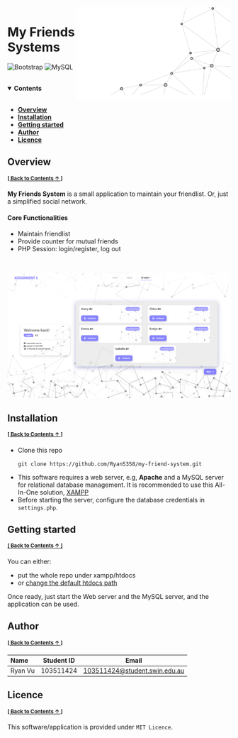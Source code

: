 <img align=right src="static/project-thumb.png" alt="project-thumb.png" width=350>

<h1>My Friends Systems</h1>

![Bootstrap](https://img.shields.io/badge/bootstrap-%238511FA.svg?style=for-the-badge&logo=bootstrap&logoColor=white) ![MySQL](https://img.shields.io/badge/mysql-000.svg?style=for-the-badge&logo=mysql&logoColor=white)


<br>

<details id="nav" open>
<summary><b>Contents</b></summary><br>

- [**Overview**](#overview)
- [**Installation**](#installation) 
- [**Getting started**](#getting-started)
- [**Author**](#author) 
- [**Licence**](#licence)

</details>

## Overview
<sup>[**\[ Back to Contents  ↑ \]**](#nav)</sup>

**My Friends System** is a small application to maintain your friendlist. Or, just a simplified social network.

#### Core Functionalities
- Maintain friendlist
- Provide counter for mutual friends
- PHP Session: login/register, log out

<br>

![demo.png](static/demo.png)

## Installation
<sup>[**\[ Back to Contents  ↑ \]**](#nav)</sup>

- Clone this repo
  ```
  git clone https://github.com/Ryan5358/my-friend-system.git
  ```
- This software requires a web server, e.g, **Apache** and a MySQL server for relational database management. It is recommended to use this All-In-One solution, [XAMPP](https://www.apachefriends.org/download.html)
- Before starting the server, configure the database credentials in `settings.php`.

## Getting started
<sup>[**\[ Back to Contents  ↑ \]**](#nav)</sup>

You can either: 
- put the whole repo under xampp/htdocs 
- or [change the default htdocs path](https://bobcares.com/blog/xampp-change-htdocs-location-windows/#:~:text=We%20can%20do%20this%20by,them%20to%20the%20new%20location.)

Once ready, just start the Web server and the MySQL server, and the application can be used.

## Author
<sup>[**\[ Back to Contents  ↑ \]**](#nav)</sup>

| Name                 | Student ID | Email                         |
| :------------------- | ---------- | :---------------------------: |
| Ryan Vu              | 103511424  | 103511424@student.swin.edu.au |

## Licence
<sup>[**\[ Back to Contents  ↑ \]**](#nav)</sup>

This software/application is provided under `MIT Licence`.
